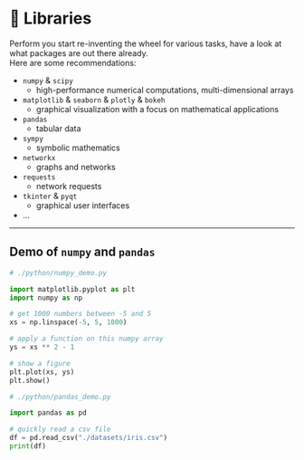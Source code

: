 <!-- .slide: id="libraries" -->

# 🐍 Libraries
<!-- .element: class="headline" -->

Perform you start re-inventing the wheel for various tasks, have a look at what packages are out there already.  
Here are some recommendations:

- `numpy` & `scipy`
    - high-performance numerical computations, multi-dimensional arrays
- `matplotlib` & `seaborn` & `plotly` & `bokeh`
    - graphical visualization with a focus on mathematical applications
- `pandas`
    - tabular data
- `sympy`
    - symbolic mathematics
- `networkx`
    - graphs and networks
- `requests`
    - network requests
- `tkinter` & `pyqt`
    - graphical user interfaces
- ...

---

## Demo of `numpy` and `pandas`

```py
# ./python/numpy_demo.py

import matplotlib.pyplot as plt
import numpy as np

# get 1000 numbers between -5 and 5
xs = np.linspace(-5, 5, 1000)

# apply a function on this numpy array
ys = xs ** 2 - 1

# show a figure
plt.plot(xs, ys)
plt.show()

```

```py
# ./python/pandas_demo.py

import pandas as pd

# quickly read a csv file
df = pd.read_csv("./datasets/iris.csv")
print(df)

```
